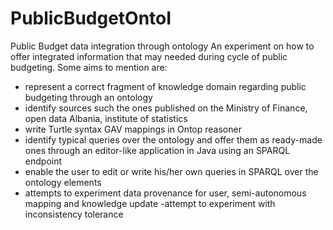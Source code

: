 # PublicBudgetOntoI
Public Budget data integration through ontology
An experiment on how to offer integrated information that may needed during cycle of public budgeting.
Some aims to mention are:
- represent a correct fragment of knowledge domain regarding public budgeting through an ontology
- identify sources such the ones published on the Ministry of Finance, open data Albania, institute of statistics
- write Turtle syntax GAV mappings in Ontop reasoner
- identify typical queries over the ontology and offer them as ready-made ones through an editor-like application in Java using an SPARQL endpoint
- enable the user to edit or write his/her own queries in SPARQL over the ontology elements
- attempts to experiment data provenance for user, semi-autonomous mapping and knowledge update
-attempt to experiment with inconsistency tolerance
